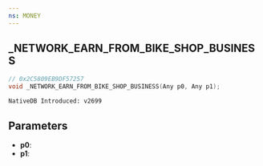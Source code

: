 ```yaml
---
ns: MONEY 
---
```


## _NETWORK_EARN_FROM_BIKE_SHOP_BUSINESS

```c
// 0x2C5809EB9DF57257 
void _NETWORK_EARN_FROM_BIKE_SHOP_BUSINESS(Any p0, Any p1);
```

```
NativeDB Introduced: v2699
```

## Parameters
* **p0**:
* **p1**:

